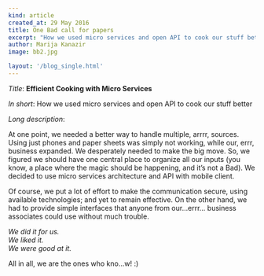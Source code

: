 ```yaml
---
kind: article
created_at: 29 May 2016
title: One Bad call for papers
excerpt: "How we used micro services and open API to cook our stuff better."
author: Marija Kanazir
image: bb2.jpg

layout: '/blog_single.html'
---
```


_Title_: **Efficient Cooking with Micro Services**

_In short_: How we used micro services and open API to cook our stuff better

_Long description_:

At one point, we needed a better way to handle multiple, arrrr, sources.
Using just phones and paper sheets was simply not working, while our, errr,
business expanded. We desperately needed to make the big move. So, we figured
we should have one central place to organize all our inputs (you know, a
place where the magic should be happening, and it’s not a Bad). We decided
to use micro services architecture and API with mobile client.

Of course, we put a lot of effort to make the communication secure,
using available technologies; and yet to remain effective. On the other hand,
we had to provide simple interfaces that anyone from our...errr... business
associates could use without much trouble.

_We did it for us._\
_We liked it._\
_We were good at it._

All in all, we are the ones who kno...w! :)